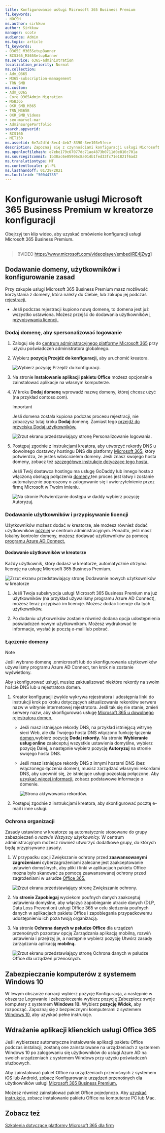 ```yaml
---
title: Konfigurowanie usługi Microsoft 365 Business Premium
f1.keywords:
- NOCSH
ms.author: sirkkuw
author: Sirkkuw
manager: scotv
audience: Admin
ms.topic: article
f1_keywords:
- O365E_M365SetupBanner
- BCS365_M365SetupBanner
ms.service: o365-administration
localization_priority: Normal
ms.collection:
- Adm_O365
- M365-subscription-management
- TRN_SMB
ms.custom:
- Adm_O365
- Core_O365Admin_Migration
- MSB365
- OKR_SMB_M365
- TRN_M365B
- OKR_SMB_Videos
- seo-marvel-mar
- AdminSurgePortfolio
search.appverid:
- BCS160
- MET150
ms.assetid: 6e7a2dfd-8ec4-4eb7-8390-3ee103e5fece
description: Zapoznaj się z czynnościami konfiguracji usługi Microsoft 365 Business Premium, w tym dodawaniem domeny i użytkowników, konfigurowaniem zasad zabezpieczeń i nie tylko.
ms.openlocfilehash: e7ebe179c67077dc71ae4873b0711d0e810c701a
ms.sourcegitcommit: 1b30ac6e05906c8a014b1fed33fc71e1821f6ad2
ms.translationtype: MT
ms.contentlocale: pl-PL
ms.lasthandoff: 01/29/2021
ms.locfileid: "50044735"
---
```

# <a name="set-up-microsoft-365-business-premium-in-the-setup-wizard"></a>Konfigurowanie usługi Microsoft 365 Business Premium w kreatorze konfiguracji

Obejrzyj ten klip wideo, aby uzyskać omówienie konfiguracji usługi Microsoft 365 Business Premium.<br><br>

> [!VIDEO https://www.microsoft.com/videoplayer/embed/RE4jZwg] 

## <a name="add-your-domain-users-and-set-up-policies"></a>Dodawanie domeny, użytkowników i konfigurowanie zasad

Przy zakupie usługi Microsoft 365 Business Premium masz możliwość korzystania z domeny, która należy do Ciebie, lub zakupu jej podczas [rejestracji.](sign-up.md)

- Jeśli podczas rejestracji kupiono nową domenę, to domena jest już wszystko ustawiona. Możesz przejść do dodawania użytkowników [i przypisywania licencji.](#add-users-and-assign-licenses)

### <a name="add-your-domain-to-personalize-sign-in"></a>Dodaj domenę, aby spersonalizować logowanie

1. Zaloguj się do [centrum administracyjnego platformy Microsoft 365](https://admin.microsoft.com) przy użyciu poświadczeń administratora globalnego. 

2. Wybierz **pozycję Przejdź do konfiguracji,** aby uruchomić kreatora.

    ![Wybierz pozycję Przejdź do konfiguracji.](../media/gotosetupinadmincenter.png)

3. Na stronie **Instalowanie aplikacji pakietu Office** możesz opcjonalnie zainstalować aplikacje na własnym komputerze.
    
4. W kroku **Dodaj domenę** wprowadź nazwę domeny, której chcesz użyć (na przykład contoso.com).

    > [!IMPORTANT]
    > Jeśli domena została kupiona podczas procesu rejestracji, nie zobaczysz tutaj kroku **Dodaj** domenę. Zamiast tego [przejdź do przycisku Dodaj użytkowników.](#add-users-and-assign-licenses)

    ![Zrzut ekranu przedstawiający stronę Personalizowanie logowania.](../media/adddomain.png)

    
4. Postępuj zgodnie z instrukcjami kreatora, aby utworzyć rekordy DNS u dowolnego dostawcy hostingu DNS dla platformy [Microsoft 365,](https://docs.microsoft.com/office365/admin/get-help-with-domains/create-dns-records-at-any-dns-hosting-provider) który potwierdza, że jesteś właścicielem domeny. Jeśli znasz swojego hosta domeny, zobacz też [szczegółowe instrukcje dotyczące tego hosta.](https://docs.microsoft.com/office365/admin/get-help-with-domains/set-up-your-domain-host-specific-instructions)

    Jeśli Twój dostawca hostingu ma usługę GoDaddy lub innego hosta z włączoną obsługą połączenia [domeny,](https://docs.microsoft.com/office365/admin/get-help-with-domains/domain-connect)ten proces jest łatwy i zostanie automatycznie poproszony o zalogowanie się i uwierzytelnienie przez firmę Microsoft w Twoim imieniu.

    ![Na stronie Potwierdzanie dostępu w daddy wybierz pozycję Autoryzuj.](../media/godaddyauth.png)

### <a name="add-users-and-assign-licenses"></a>Dodawanie użytkowników i przypisywanie licencji

Użytkowników możesz dodać w kreatorze, ale możesz również dodać użytkowników [później](add-users-m365b.md) w centrum administracyjnym. Ponadto, jeśli masz lokalny kontroler domeny, możesz dodawać użytkowników za pomocą [programu Azure AD Connect.](https://docs.microsoft.com/azure/active-directory/hybrid/how-to-connect-install-express)

#### <a name="add-users-in-the-wizard"></a>Dodawanie użytkowników w kreatorze

Każdy użytkownik, który dodasz w kreatorze, automatycznie otrzyma licencję na usługę Microsoft 365 Business Premium.

![Zrzut ekranu przedstawiający stronę Dodawanie nowych użytkowników w kreatorze](../media/addnewuserspage.png)

1. Jeśli Twoja subskrypcja usługi Microsoft 365 Business Premium ma już użytkowników (na przykład używaliśmy programu Azure AD Connect), możesz teraz przypisać im licencje. Możesz dodać licencje dla tych użytkowników.

2. Po dodaniu użytkowników zostanie również dodana opcja udostępnienia poświadczeń nowym użytkownikom. Możesz wydrukować te informacje, wysłać je pocztą e-mail lub pobrać.

### <a name="connect-your-domain"></a>Łączenie domeny

> [!NOTE]
> Jeśli wybrano domenę .onmicrosoft lub do skonfigurowania użytkowników używaliśmy programu Azure AD Connect, ten krok nie zostanie wyświetlony.
  
Aby skonfigurować usługi, musisz zaktualizować niektóre rekordy na swoim hoście DNS lub u rejestratora domen.
  
1. Kreator konfiguracji zwykle wykrywa rejestratora i udostępnia linki do instrukcji krok po kroku dotyczących aktualizowania rekordów serwera nazw w witrynie internetowej rejestratora. Jeśli tak się nie stanie, zmień serwery nazw, aby skonfigurować usługę [Microsoft 365 u dowolnego rejestratora domen.](https://docs.microsoft.com/microsoft-365/admin/get-help-with-domains/change-nameservers-at-any-domain-registrar) 

    - Jeśli masz istniejące rekordy DNS, na przykład istniejącą witrynę sieci Web, ale dla Twojego hosta DNS włączono funkcję łączenia [domen,](https://docs.microsoft.com/office365/admin/get-help-with-domains/domain-connect)wybierz pozycję **Dodaj rekordy.** Na stronie **Wybieranie usług online** zaakceptuj wszystkie ustawienia domyślne, wybierz pozycję Dalej, a następnie wybierz pozycję **Autoryzuj** na stronie swojego hosta DNS. 
    - Jeśli masz istniejące rekordy DNS z innymi hostami DNS (bez włączonego łączenia domen), musisz zarządzać własnymi rekordami DNS, aby upewnić się, że istniejące usługi pozostają połączone. Aby [uzyskać więcej informacji,](https://docs.microsoft.com/office365/admin/get-help-with-domains/dns-basics) zobacz podstawowe informacje o domenie.

        ![Strona aktywowania rekordów.](../media/activaterecords.png)

2. Postępuj zgodnie z instrukcjami kreatora, aby skonfigurować pocztę e-mail i inne usługi.

### <a name="protect-your-organization"></a>Ochrona organizacji 

Zasady ustawione w kreatorze są automatycznie [](https://docs.microsoft.com/office365/admin/create-groups/compare-groups#security-groups) stosowane do grupy zabezpieczeń o *nazwie Wszyscy użytkownicy.* W centrum administracyjnym możesz również utworzyć dodatkowe grupy, do których będą przypisywane zasady.

1. W przypadku opcji Zwiększanie ochrony przed **zaawansowanymi zagrożeniami** cyberzagrożeniami zalecane jest zaakceptowanie ustawień domyślnych, aby pliki i linki w aplikacjach pakietu Office można było skanować za pomocą zaawansowanej ochrony przed zagrożeniami w usłudze [Office 365.](https://docs.microsoft.com/microsoft-365/security/office-365-security/office-365-atp)

    ![Zrzut ekranu przedstawiający stronę Zwiększanie ochrony.](../media/increasetreatprotection.png)


2. Na **stronie Zapobiegaj** wyciekom poufnych danych zaakceptuj ustawienia domyślne, aby włączyć zapobieganie utracie danych (DLP, Data Loss Prevention) usługi Office 365 w celu śledzenia poufnych danych w aplikacjach pakietu Office i zapobiegania przypadkowemu udostępnieniu ich poza twoją organizacją.

3. Na stronie **Ochrona danych w psłudze Office** dla urządzeń przenośnych pozostaw opcję Zarządzania aplikacją mobilną, rozwiń ustawienia i przejrzyj je, a następnie wybierz pozycję Utwórz zasady zarządzania aplikacją **mobilną.**

    ![Zrzut ekranu przedstawiający stronę Ochrona danych w psłudze Office dla urządzeń przenośnych.](../media/protectdatainmobile.png)


## <a name="secure-windows-10-pcs"></a>Zabezpieczanie komputerów z systemem Windows 10

W lewym obszarze narracji wybierz pozycję Konfiguracja, a następnie w obszarze Logowanie i zabezpieczenia wybierz pozycję Zabezpiecz swoje komputery z systemem **Windows 10.**  Wybierz **pozycję Widok,** aby rozpocząć. Zapoznaj się z bezpiecznymi komputerami z systemem [Windows 10,](secure-win-10-pcs.md) aby uzyskać pełne instrukcje.

## <a name="deploy-office-365-client-apps"></a>Wdrażanie aplikacji klienckich usługi Office 365

Jeśli wybierzesz automatyczne instalowanie aplikacji pakietu Office podczas instalacji, zostaną one zainstalowane na urządzeniach z systemem Windows 10 po zalogowaniu się użytkowników do usługi Azure AD na swoich urządzeniach z systemem Windows przy użyciu poświadczeń służbowych.

Aby zainstalować pakiet Office na urządzeniach przenośnych z systemem iOS lub Android, zobacz Konfigurowanie urządzeń przenośnych dla użytkowników usługi [Microsoft 365 Business Premium.](set-up-mobile-devices.md)

Możesz również zainstalować pakiet Office pojedynczo. Aby [uzyskać instrukcje,](https://support.microsoft.com/office/4414eaaf-0478-48be-9c42-23adc4716658) zobacz instalowanie pakietu Office na komputerze PC lub Mac.

## <a name="see-also"></a>Zobacz też

[Szkolenia dotyczące platformy Microsoft 365 dla firm](https://support.microsoft.com/office/6ab4bbcd-79cf-4000-a0bd-d42ce4d12816)
